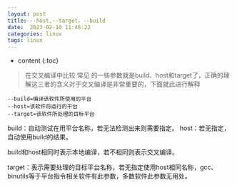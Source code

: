 ```yaml
---
layout: post
title: --host,--target，--build
date:  2023-02-10 11:46:22
categories: linux
tags: linux
---
```


* content
{:toc}

>在交叉编译中比较 常见 的一些参数就是build、host和target了，正确的理解这三者的含义对于交叉编译是非常重要的，下面就此进行解释
``` shell
--build=编译该软件所使用的平台
--host=该软件将运行的平台
--target=该软件所处理的目标平台
 ```

build：自动测试在用平台名称，若无法检测出来则需要指定。
host：若无指定，自动使用build的结果。

build和host相同时表示本地编译，若不相同则表示交叉编译。

target：表示需要处理的目标平台名称，若无指定使用host相同名称，gcc、binutils等于平台指令相关软件有此参数，多数软件此参数无用处。